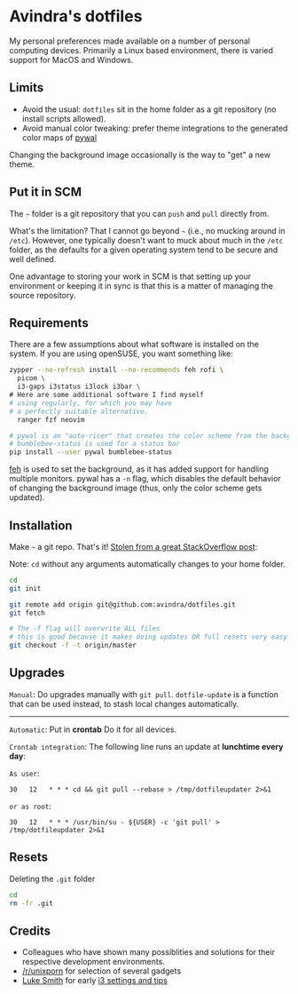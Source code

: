# Avindra's dotfiles

My personal preferences made available on a number of personal computing devices. Primarily a Linux based environment, there is varied support for MacOS and Windows.

## Limits

 * Avoid the usual: `dotfiles` sit in the home folder as a git repository (no install scripts allowed).
 * Avoid manual color tweaking: prefer theme integrations to the generated color maps of [pywal](https://github.com/dylanaraps/pywal)

Changing the background image occasionally is the way to "get" a new theme.

## Put it in SCM

The `~` folder is a git repository that you can `push` and `pull` directly from.

What's the limitation? That I cannot go beyond `~` (i.e., no mucking around in `/etc`). However, one typically doesn't want to muck about much in the `/etc` folder, as the defaults for a given operating system tend to be secure and well defined.

One advantage to storing your work in SCM is that setting up your environment or keeping it in sync is that this is a matter of managing the source repository.

## Requirements

There are a few assumptions about what software is installed on the system. If you are using openSUSE, you want something like:

```bash
zypper --no-refresh install --no-recommends feh rofi \
  picom \
  i3-gaps i3status i3lock i3bar \
# Here are some additional software I find myself
# using regularly, for which you may have
# a perfectly suitable alternative.
  ranger fzf neovim

# pywal is an "auto-ricer" that creates the color scheme from the background image.
# bumblebee-status is used for a status bar
pip install --user pywal bumblebee-status
```

[feh](https://github.com/derf/feh) is used to set the background, as it has added support for handling multiple monitors. pywal has a `-n` flag, which disables the default behavior of changing the background image (thus, only the color scheme gets updated).

## Installation

Make `~` a git repo. That's it! [Stolen from a great StackOverflow post](http://stackoverflow.com/a/18999726/270302):

Note: `cd` without any arguments automatically changes to your home folder.

```bash
cd
git init

git remote add origin git@github.com:avindra/dotfiles.git
git fetch

# The -f flag will overwrite ALL files
# this is good because it makes doing updates OR full resets very easy
git checkout -f -t origin/master
```


## Upgrades

`Manual`: Do upgrades manually with `git pull`. `dotfile-update` is a function that can be used instead, to stash local changes automatically.

---

`Automatic`: Put in __crontab__ Do it for all devices.

`Crontab integration`: The following line runs an update at **lunchtime every day**:

`As user`:
```cron
30   12   * * * cd && git pull --rebase > /tmp/dotfileupdater 2>&1
```

`or as root`:

```cron
30   12   * * * /usr/bin/su - ${USER} -c 'git pull' > /tmp/dotfileupdater 2>&1
```


## Resets

Deleting the `.git` folder 

```bash
cd
rm -fr .git
```

## Credits

 * Colleagues who have shown many possiblities and solutions for their respective development environments.
 * [/r/unixporn](https://www.reddit.com/r/unixporn/) for selection of several gadgets
 * [Luke Smith](https://www.youtube.com/channel/UC2eYFnH61tmytImy1mTYvhA) for early [i3 settings and tips](https://github.com/LukeSmithxyz/voidrice)
